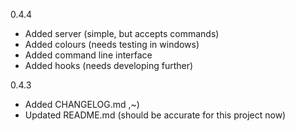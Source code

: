 0.4.4

  * Added server (simple, but accepts commands)
  * Added colours (needs testing in windows)
  * Added command line interface
  * Added hooks (needs developing further)

0.4.3

  * Added CHANGELOG.md ,~)
  * Updated README.md (should be accurate for this project now)